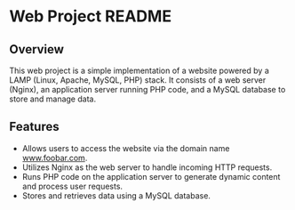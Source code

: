 # Web Project README

## Overview
This web project is a simple implementation of a website powered by a LAMP (Linux, Apache, MySQL, PHP) stack. It consists of a web server (Nginx), an application server running PHP code, and a MySQL database to store and manage data.

## Features
- Allows users to access the website via the domain name www.foobar.com.
- Utilizes Nginx as the web server to handle incoming HTTP requests.
- Runs PHP code on the application server to generate dynamic content and process user requests.
- Stores and retrieves data using a MySQL database.

